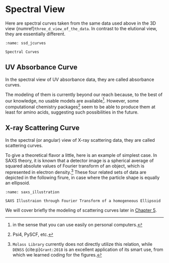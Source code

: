 # Spectral View

Here are spectral curves taken from the same data used above in the 3D view {numref}`three_d_view_of_the_data`. In contrast to the elutional view, they are essentially different.

```{figure} ../../_static/images/trimmed_ssd_jcurves.png
:name: ssd_jcurves

Spectral Curves
```

## UV Absorbance Curve

In the spectral view of UV absorbance data, they are called absorbance curves. 

The modeling of them is currently beyond our reach because, to the best of our knowledge, no usable models are available[^1]. However, some computational chemistry packages[^2] seem to be able to produce them at least for amino acids, suggesting such possibilities in the future.

[^1]: in the sense that you can use easily on personal computers.

[^2]: Psi4, PySCF, etc.

## X-ray Scattering Curve

In the spectral (or angular) view of X-ray scattering data, they are called scattering curves. 

To give a theoretical flavor a little, here is an example of simplest case. In SAXS theory, it is known that a detector image is a spherical average of squared absolute values of Fourier transform of an object, which is represented in electron density.[^3] These four related sets of data are depicted in the following firure, in case where the particle shape is equally an ellipsoid.

```{figure} ../../_static/images/saxs_illust.png
:name: saxs_illustration

SAXS Illustraion through Fourier Transform of a homogeneous Ellipsoid
```

We will cover briefly the modeling of scattering curves later in [Chapter 5](chapter_5).

[^3]: `Molass Library` currently does not directly utilize this relation, while `DENSS` {cite:p}`Grant:2018` is an excellent application of its smart use, from which we learned coding for the figures.